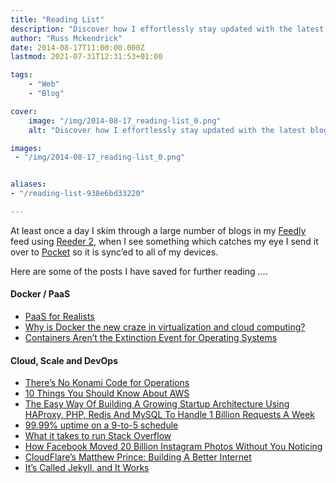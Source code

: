 ```yaml
---
title: "Reading List"
description: "Discover how I effortlessly stay updated with the latest blogs using Feedly and Reeder 2, and how it fuels my reading list."
author: "Russ Mckendrick"
date: 2014-08-17T11:00:00.000Z
lastmod: 2021-07-31T12:31:53+01:00

tags:
    - "Web"
    - "Blog"

cover:
    image: "/img/2014-08-17_reading-list_0.png" 
    alt: "Discover how I effortlessly stay updated with the latest blogs using Feedly and Reeder 2, and how it fuels my reading list."

images:
 - "/img/2014-08-17_reading-list_0.png"


aliases:
- "/reading-list-938e6bd33220"

---
```


At least once a day I skim through a large number of blogs in my [Feedly](https://feedly.com/) feed using [Reeder 2](http://reederapp.com/mac/), when I see something which catches my eye I send it over to [Pocket](http://getpocket.com/) so it is sync’ed to all of my devices.

Here are some of the posts I have saved for further reading ….

#### Docker / PaaS

- [PaaS for Realists](http://blog.lusis.org/blog/2014/06/14/paas-for-realists/)
- [Why is Docker the new craze in virtualization and cloud computing?](http://opensource.com/business/14/7/why-docker-new-craze-virtualization-and-cloud-computing)
- [Containers Aren’t the Extinction Event for Operating Systems](http://community.redhat.com/blog/2014/08/containers-aren-t-the-extinction-event-for-operating-systems/)

#### Cloud, Scale and DevOps

- [There’s No Konami Code for Operations](http://blog.lusis.org/blog/2014/06/13/no-konami-for-operations/)
- [10 Things You Should Know About AWS](http://highscalability.com/blog/2013/11/5/10-things-you-should-know-about-aws.html)
- [The Easy Way Of Building A Growing Startup Architecture Using HAProxy, PHP, Redis And MySQL To Handle 1 Billion Requests A Week](http://highscalability.com/blog/2014/8/11/the-easy-way-of-building-a-growing-startup-architecture-usin.html)
- [99.99% uptime on a 9-to-5 schedule](http://blog.scalyr.com/2014/08/99-99-uptime-9-5-schedule/)
- [What it takes to run Stack Overflow](http://nickcraver.com/blog/2013/11/22/what-it-takes-to-run-stack-overflow/)
- [How Facebook Moved 20 Billion Instagram Photos Without You Noticing](http://www.wired.com/2014/06/facebook-instagram/)
- [CloudFlare’s Matthew Prince: Building A Better Internet](http://readwrite.com/2014/07/28/cloudflare-matthew-prince-security-protection-builders)
- [It’s Called Jekyll, and It Works](https://developmentseed.org/blog/2013-10-24-its-called-jekyll-and-it-works)
